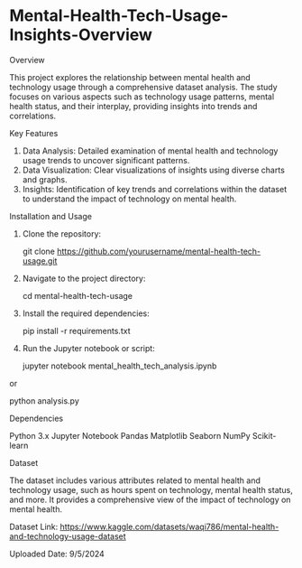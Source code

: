 # Mental-Health-Tech-Usage-Insights-Overview

Overview

This project explores the relationship between mental health and technology usage through a comprehensive dataset analysis. The study focuses on various aspects such as technology usage patterns, mental health status, and their interplay, providing insights into trends and correlations.

Key Features

1. Data Analysis: Detailed examination of mental health and technology usage trends to uncover significant patterns.
2. Data Visualization: Clear visualizations of insights using diverse charts and graphs.
3. Insights: Identification of key trends and correlations within the dataset to understand the impact of technology on mental health.

Installation and Usage

1. Clone the repository:

   git clone https://github.com/yourusername/mental-health-tech-usage.git

2. Navigate to the project directory:

   cd mental-health-tech-usage

3. Install the required dependencies:

   pip install -r requirements.txt

4. Run the Jupyter notebook or script:

   jupyter notebook mental_health_tech_analysis.ipynb

or

   python analysis.py


Dependencies

Python 3.x
Jupyter Notebook
Pandas
Matplotlib
Seaborn
NumPy
Scikit-learn


Dataset

The dataset includes various attributes related to mental health and technology usage, such as hours spent on technology, mental health status, and more. It provides a comprehensive view of the impact of technology on mental health.

Dataset Link: https://www.kaggle.com/datasets/waqi786/mental-health-and-technology-usage-dataset

Uploaded Date: 9/5/2024

